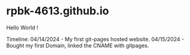 # rpbk-4613.github.io

Hello World !

Timeline:
04/14/2024 - My first git-pages hosted website.
04/15/2024 - Bought my first Domain, linked the CNAME with gitpages.
